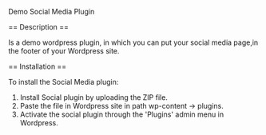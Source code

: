 Demo Social Media Plugin

== Description ==

Is a demo wordpress plugin, in which you can put your social media page,in the footer of your Wordpress site.

== Installation ==

To install the Social Media plugin:
1. Install Social plugin by uploading the ZIP file.
2. Paste the file in Wordpress site in path wp-content -> plugins.
3. Activate the social plugin through the 'Plugins' admin menu in Wordpress.

